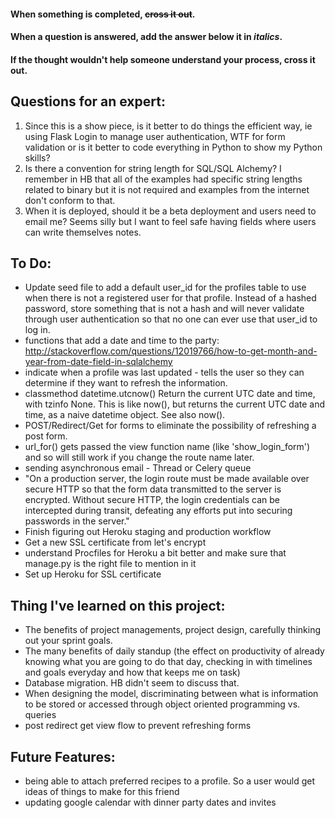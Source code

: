 #### When something is completed, ~~cross it out~~.
#### When a question is answered, add the answer below it in *italics*.
#### If the thought wouldn't help someone understand your process, cross it out.


## Questions for an expert:
1. Since this is a show piece, is it better to do things the efficient way, ie using Flask Login to manage user authentication, WTF for form validation or 
is it better to code everything in Python to show my Python skills?
2. Is there a convention for string length for SQL/SQL Alchemy? I remember in HB that all of the examples had specific string lengths related to binary but it
is not required and examples from the internet don't conform to that.
3. When it is deployed, should it be a beta deployment and users need to email me? Seems silly but I want to feel safe having fields where users can write
themselves notes.


## To Do:

+ Update seed file to add a default user_id for the profiles table to use when there is not a registered user for that profile. Instead of a hashed password, store something that is not a hash and will never validate through user authentication so that no one can ever use that user_id to log in.
+ functions that add a date and time to the party: http://stackoverflow.com/questions/12019766/how-to-get-month-and-year-from-date-field-in-sqlalchemy
+ indicate when a profile was last updated - tells the user so they can determine if they want to refresh the information.
+ classmethod datetime.utcnow()
Return the current UTC date and time, with tzinfo None. This is like now(), but returns the current UTC date and time, as a naive datetime object. See also now().
+ POST/Redirect/Get for forms to eliminate the possibility of refreshing a post form.
+ url_for() gets passed the view function name (like 'show_login_form') and so will still work if you change the route name later. 
+ sending asynchronous email - Thread or Celery queue
+ "On a production server, the login route must be made available over secure HTTP so that the form data transmitted to the server is encrypted. Without secure HTTP, the login credentials can be intercepted during transit, defeating any efforts put into securing passwords in the server." 
+ Finish figuring out Heroku staging and production workflow
+ Get a new SSL certificate from let's encrypt
+ understand Procfiles for Heroku a bit better and make sure that manage.py is the right file to mention in it
+ Set up Heroku for SSL certificate



## Thing I've learned on this project:
+ The benefits of project managements, project design, carefully thinking out your sprint goals.
+ The many benefits of daily standup (the effect on productivity of 
already knowing what you are going to do that day, checking in with timelines and goals everyday and how that keeps me on task)
+ Database migration. HB didn't seem to discuss that.
+ When designing the model, discriminating between what is information to be stored or accessed through object oriented programming vs. queries
+ post redirect get view flow to prevent refreshing forms

## Future Features:
+ being able to attach preferred recipes to a profile. So a user would get ideas of things to make for this friend
+ updating google calendar with dinner party dates and invites

